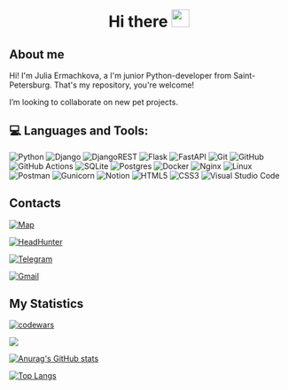 <h1 align="center">Hi there
<img src="https://github.com/blackcater/blackcater/raw/main/images/Hi.gif" height="32"/></h1>


## About me
Hi! I'm Julia Ermachkova, a I'm junior Python-developer from Saint-Petersburg. That's my repository, you're welcome! 

I’m looking to collaborate on new pet projects.


## 💻 Languages and Tools:

![Python](https://img.shields.io/badge/python-3670A0?style=for-the-badge&logo=python&logoColor=ffdd54)  ![Django](https://img.shields.io/badge/django-%23092E20.svg?style=for-the-badge&logo=django&logoColor=white)  ![DjangoREST](https://img.shields.io/badge/DJANGO-REST-ff1709?style=for-the-badge&logo=django&logoColor=white&color=ff1709&labelColor=gray)  ![Flask](https://img.shields.io/badge/flask-%23000.svg?style=for-the-badge&logo=flask&logoColor=white)  ![FastAPI](https://img.shields.io/badge/FastAPI-005571?style=for-the-badge&logo=fastapi)  ![Git](https://img.shields.io/badge/git-%23F05033.svg?style=for-the-badge&logo=git&logoColor=white)  ![GitHub](https://img.shields.io/badge/github-%23121011.svg?style=for-the-badge&logo=github&logoColor=white)  ![GitHub Actions](https://img.shields.io/badge/github%20actions-%232671E5.svg?style=for-the-badge&logo=githubactions&logoColor=white)  ![SQLite](https://img.shields.io/badge/sqlite-%2307405e.svg?style=for-the-badge&logo=sqlite&logoColor=white)  ![Postgres](https://img.shields.io/badge/postgres-%23316192.svg?style=for-the-badge&logo=postgresql&logoColor=white)  ![Docker](https://img.shields.io/badge/docker-%230db7ed.svg?style=for-the-badge&logo=docker&logoColor=white)  ![Nginx](https://img.shields.io/badge/nginx-%23009639.svg?style=for-the-badge&logo=nginx&logoColor=white)  ![Linux](https://img.shields.io/badge/Linux-FCC624?style=for-the-badge&logo=linux&logoColor=black)  ![Postman](https://img.shields.io/badge/Postman-FF6C37?style=for-the-badge&logo=postman&logoColor=white)  ![Gunicorn](https://img.shields.io/badge/gunicorn-%298729.svg?style=for-the-badge&logo=gunicorn&logoColor=white)  ![Notion](https://img.shields.io/badge/Notion-%23000000.svg?style=for-the-badge&logo=notion&logoColor=white)  ![HTML5](https://img.shields.io/badge/html5-%23E34F26.svg?style=for-the-badge&logo=html5&logoColor=white)  ![CSS3](https://img.shields.io/badge/css3-%231572B6.svg?style=for-the-badge&logo=css3&logoColor=white)  ![Visual Studio Code](https://img.shields.io/badge/Visual%20Studio%20Code-0078d7.svg?style=for-the-badge&logo=visual-studio-code&logoColor=white)


## Contacts


[![Map](https://img.shields.io/badge/-Санкт--Петербург-c4c3d0?style=for-the-badge&logo=yandex)](https://yandex.ru/maps/geo/sankt_peterburg/53152804/?ll=30.317044%2C59.941087&z=12.4)

[![HeadHunter](https://img.shields.io/badge/HH-HeadHunter-cd5c5c?style=for-the-badge&logo=hh)](https://spb.hh.ru/resume/4c5a4547ff0d141a440039ed1f796f6157664d)

[![Telegram](https://img.shields.io/badge/-Telegram-50d6de?style=for-the-badge&logo=telegram)](https://t.me/miscanth)

[![Gmail](https://img.shields.io/badge/-Miscanth@gmail.com-c0c0c0?style=for-the-badge&logo=gmail)](mailto:miscanth@gmail.com)


## My Statistics

[![codewars](https://www.codewars.com/users/miscanth/badges/micro)](https://www.codewars.com/users/miscanth)

![](https://komarev.com/ghpvc/?username=miscanth)

[![Anurag's GitHub stats](https://github-readme-stats.vercel.app/api?username=miscanth)](https://github.com/anuraghazra/github-readme-stats)

[![Top Langs](https://github-readme-stats.vercel.app/api/top-langs/?username=miscanth&layout=compact)](https://github.com/anuraghazra/github-readme-stats)
